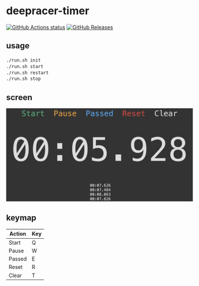 # deepracer-timer

[![GitHub Actions status](https://github.com/nalbam/deepracer-timer/workflows/Build-Push/badge.svg)](https://github.com/nalbam/deepracer-timer/actions)
[![GitHub Releases](https://img.shields.io/github/release/nalbam/deepracer-timer.svg)](https://github.com/nalbam/deepracer-timer/releases)

## usage

```bash
./run.sh init
./run.sh start
./run.sh restart
./run.sh stop
```

## screen

![screen](images/screen.png)

## keymap

| Action | Key |
| ------ | --- |
| Start  |  Q  |
| Pause  |  W  |
| Passed |  E  |
| Reset  |  R  |
| Clear  |  T  |

<!-- bump -->
